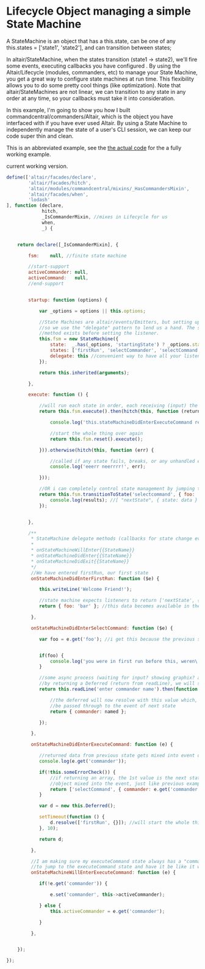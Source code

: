 # Lifecycle Object managing a simple State Machine
A StateMachine is an object that has a this.state, can be one of any this.states = ['state1', 'state2'],
and can transition between states;

In altair/StateMachine, when the states transition (state1 -> state2), we'll fire some events, executing callbacks you have configured . By
using the Altair/Lifecycle (modules, commanders, etc) to manage your State Machine, you get a great way to configure state
machines at run time. This flexibility allows you to do some pretty cool things (like optimization). Note that altair/StateMachines
are not linear, we can transition to any state in any order at any time, so your callbacks must take it into consideration.

In this example, I'm going to show you how I built commandcentral/commanders/Altair, which is the object you have interfaced
with if you have ever used Altair. By using a State Machine to independently manage the state of a user's CLI session,
we can keep our code super thin and clean.

This is an abbreviated example, see the [the actual code](https://github.com/liquidg3/altair/blob/master/core/vendors/altair/modules/commandcentral/commanders/Altair.js)
for the a fully working example.

current working version.

```js
define(['altair/facades/declare',
        'altair/facades/hitch',
        'altair/modules/commandcentral/mixins/_HasCommandersMixin',
        'altair/facades/when',
        'lodash'
], function (declare,
             hitch,
             _IsCommanderMixin, //mixes in Lifecycle for us
             when,
             _) {


    return declare([_IsCommanderMixin], {

        fsm:    null, //finite state machine

        //start-support
        activeCommander: null,
        activeCommand:   null,
        //end-support


        startup: function (options) {

            var _options = options || this.options;

            //State Machines are altair/events/Emitters, but setting up a hundred listeners is tedious,
            //so we use the "delegate" pattern to lend us a hand. The state machine will check if a
            //method exists before setting the listener.
            this.fsm = new StateMachine({
                state:  _.has(_options, 'startingState') ? _options.startingState : 'firstRun'
                states: ['firstRun', 'selectCommander', 'selectCommand', 'executeCommand'],
                delegate: this //convenient way to have all your listeners set for you for callbacks that exist
            });

            return this.inherited(arguments);

        },

        execute: function () {

            //will run each state in order, each receiving (input) the return value (output) from previous
            return this.fsm.execute().then(hitch(this, function (returnedFromFinalState) {

                console.log('this.stateMachineDidEnterExecuteCommand returned', returnedFromFinalState);

                //start the whole thing over again
                return this.fsm.reset().execute();

            })).otherwise(hitch(this, function (err) {

                //called if any state fails, breaks, or any unhandled exception is thrown
                console.log('eeerr neerrrr!', err);

            }));

            //OR i can completely control state management by jumping to states manually
            return this.fsm.transitionToState('selectcommand', { foo: 'bar' }).then(function (results) {
                console.log(results); //[ "nextState", { state: data } ]
            });


        },

        /**
         * StateMachine delegate methods (callbacks for state change events). They use the following pattern;
         *
         * onStateMachineWillEnter{{StateName}}
         * onStateMachineDidEnter{{StateName}}
         * onStateMachineDidExit{{StateName}}
         */
         //We have entered firstRun, our first state
         onStateMachineDidEnterFirstRun: function ($e) {

            this.writeLine('Welcome Friend!');

            //state machine expects listeners to return ['nextState', { any: data, you: want }];
            return { foo: 'bar' }; //this data becomes available in the event for the next command

         },

         onStateMachineDidEnterSelectCommand: function ($e) {

            var foo = e.get('foo'); //i get this because the previous state returned it (it may not be here if we jumped to this state)


            if(foo) {
                console.log('you were in first run before this, weren\'t you?');
            }

            //some async process (waiting for input? showing graphix? animation?)
            //by returning a Deferred (return from readLine), we will stay in this state
            return this.readLine('enter commander name').then(function (named) {

                //the deferred will now resolve with this value which, according to state machine conventions, will
                //be passed through to the event of next state
                return { commander: named };

            });

         },

         onStateMachineDidEnterExecuteCommand: function (e) {

            //returned data from previous state gets mixed into event data
            console.log(e.get('commander'));

            if(!this.someErrorCheck()) {
                //if returning an array, the 1st value is the next state you want to transition to, the 2nd value is an
                //object mixed into the event, just like previous examples
                return ['selectCommand', { commander: e.get('commander') }];
            }

            var d = new this.Deferred();

            setTimeout(function () {
                d.resolve(['firstRun', {}]); //will start the whole thing over since firstRun is our first state
            }, 10);

            return d;

         },

         //I am making sure my executeCommand state always has a "commander" if I can offer one up. the following allows us
         //to jump to the executeCommand state and have it be like it was previously
         onStateMachineWillEnterExecuteCommand: function (e) {

            if(!e.get('commander')) {

                e.set('commander', this->activeCommander);

            } else {
                this.activeCommander = e.get('commander');

            }

         },


    });

});
```